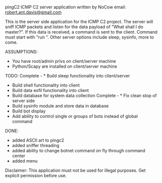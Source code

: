 pingC2 ICMP C2 server application
written by NoCow 
email: robert.ant.davis@gmail.com

This is the server side application for the ICMP C2 project. The server will sniff ICMP packets and listen for the 
data payload of "What shall I do master?". If this data is received, a command is sent to the client. Command must 
start with "run <command>". Other server options include sleep, sysinfo, more to come.

ASSUMPTIONS:
* You have root/admin privs on client/server machine
* Python/Scapy are installed on client/server machine


TODO:
Complete - * Build sleep functionality into client/server
* Build shell functionality into client
* Build data exfil functionality into client
* Build database for system data collection
Complete - * Fix clean stop of server side 
* Build sysinfo module and store data in database
* Build bot display
* Add ability to control single or groups of bots instead of global command


DONE:
* added ASCII art to pingc2
* added sniffer threading
* added ability to change botnet command on fly through command center
* added menu

Disclaimer: This application must not be used for illegal purposes. Get explicit permission before use.
